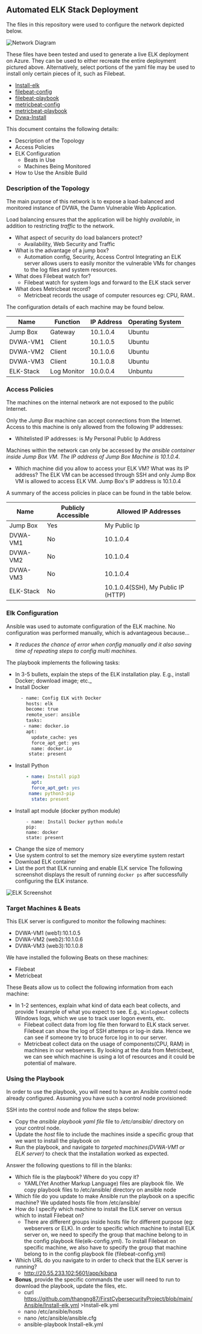 ## Automated ELK Stack Deployment

The files in this repository were used to configure the network depicted below.

![Network Diagram](/Images/Network%20Diagram.jpg) 

These files have been tested and used to generate a live ELK deployment on Azure. They can be used to either recreate the entire deployment pictured above. Alternatively, select portions of the yaml file may be used to install only certain pieces of it, such as Filebeat.

  - [Install-elk](/Ansible/Install-elk.yml)
  - [filebeat-config](/Ansible/filebeat-config.yml)
  - [filebeat-playbook](/Ansible/filebeat-playbook.yml)
  - [metricbeat-config](/Ansible/metricbeat-config.yml)
  - [metricbeat-playbook](/Ansible/metricbeat-playbook.yml)
  - [Dvwa-Install](/Ansible/pentest.yml)

This document contains the following details:
- Description of the Topology
- Access Policies
- ELK Configuration
  - Beats in Use
  - Machines Being Monitored
- How to Use the Ansible Build


### Description of the Topology

The main purpose of this network is to expose a load-balanced and monitored instance of DVWA, the Damn Vulnerable Web Application.

Load balancing ensures that the application will be highly _available_, in addition to restricting _traffic_ to the network.
- What aspect of security do load balancers protect? 
  - Availability, Web Security and Traffic
- What is the advantage of a jump box?
  - Automation config, Security, Access Control
Integrating an ELK server allows users to easily monitor the vulnerable VMs for changes to the log files and system resources.
- What does Filebeat watch for?
  - Filebeat watch for system logs and forward to the ELK stack server
- What does Metricbeat record?
  - Metricbeat records the usage of computer resources eg: CPU, RAM..

The configuration details of each machine may be found below.


| Name     | Function   | IP Address | Operating System |
|----------|----------  |------------|------------------|
| Jump Box | Gateway    | 10.1.0.4   | Ubuntu           |
| DVWA-VM1 | Client     | 10.1.0.5   | Ubuntu           |
| DVWA-VM2 | Client     | 10.1.0.6   | Ubuntu           |
| DVWA-VM3 | Client     | 10.1.0.8   | Ubuntu           |
| ELK-Stack|Log Monitor | 10.0.0.4   | Unbuntu          |


### Access Policies

The machines on the internal network are not exposed to the public Internet. 

Only the _Jump Box_ machine can accept connections from the Internet. Access to this machine is only allowed from the following IP addresses:
- Whitelisted IP addresses: is My Personal Public Ip Address

Machines within the network can only be accessed by _the ansible container inside Jump Box VM. The IP address of Jump Box Machine is 10.1.0.4_.
- Which machine did you allow to access your ELK VM? What was its IP address?
The ELK VM can be accessed through SSH and only Jump Box VM is allowed to access ELK VM. Jump Box's IP address is 10.1.0.4

A summary of the access policies in place can be found in the table below.

| Name     | Publicly Accessible | Allowed IP Addresses                           |
|----------|---------------------|------------------------------------------------|
| Jump Box | Yes                 | My Public Ip                                   |
| DVWA-VM1 | No                  |  10.1.0.4                                      |
| DVWA-VM2 | No                  |  10.1.0.4                                      |
| DVWA-VM3 | No                  |  10.1.0.4                                      |
| ELK-Stack| No                  |  10.1.0.4(SSH), My Public IP (HTTP)            |

### Elk Configuration

Ansible was used to automate configuration of the ELK machine. No configuration was performed manually, which is advantageous because...
- _It reduces the chance of error when config manually and it also saving time of repeating steps to config multi machines._

The playbook implements the following tasks:
-  In 3-5 bullets, explain the steps of the ELK installation play. E.g., install Docker; download image; etc._
  - Install Docker
    ```bash
      - name: Config ELK with Docker
        hosts: elk
        become: true
        remote_user: ansible
        tasks:
       - name: docker.io
        apt:
          update_cache: yes
          force_apt_get: yes
          name: docker.io
         state: present
    ```
  - Install Python
    ```yaml
        - name: Install pip3
          apt:
          force_apt_get: yes
         name: python3-pip
          state: present
    ```
  - Install apt module (docker python module)
    ```
        - name: Install Docker python module
        pip:
        name: docker
        state: present
    ```
  - Change the size of memory 
  - Use system control to set the memory size everytime system restart
  - Download ELK container
  - List the port that ELK running and enable ELK service
The following screenshot displays the result of running `docker ps` after successfully configuring the ELK instance.

![ELK Screenshot](/Images/ansible.JPG)

### Target Machines & Beats
This ELK server is configured to monitor the following machines:
- DVWA-VM1 (web1):10.1.0.5 
- DVWA-VM2 (web2):10.1.0.6
- DVWA-VM3 (web3):10.1.0.8

We have installed the following Beats on these machines:
- Filebeat
- Metricbeat

These Beats allow us to collect the following information from each machine:
- In 1-2 sentences, explain what kind of data each beat collects, and provide 1 example of what you expect to see. E.g., `Winlogbeat` collects Windows logs, which we use to track user logon events, etc.
  - Filebeat collect data from log file then forward to ELK stack server. Filebeat can show the log of SSH attemps or log-in data. Hence we can see if someone try to bruce force log in to our server.
  - Metricbeat collect data on the usage of components(CPU, RAM) in machines in our webservers. By looking at the data from Metricbeat, we can see which machine is using a lot of resources and it could be potential of malware.

### Using the Playbook
In order to use the playbook, you will need to have an Ansible control node already configured. Assuming you have such a control node provisioned: 

SSH into the control node and follow the steps below:
- Copy the _ansible playbook yaml file_ file to _/etc/ansible/_ directory on your control node.
- Update the _host_ file to include the machines inside a specific group that we want to install the playbook on
- Run the playbook, and navigate to _targeted machines(DVWA-VM1 or ELK server)_ to check that the installation worked as expected.

 Answer the following questions to fill in the blanks:
- Which file is the playbook? Where do you copy it?
  - YAML(Yet Another Markup Language) files are playbook file. We copy playbook files to /etc/ansible/ directory on ansible node 
- Which file do you update to make Ansible run the playbook on a specific machine? We updated hosts file from /etc/ansible/ 
- How do I specify which machine to install the ELK server on versus which to install Filebeat on?
  - There are different groups inside hosts file for different purpose (eg: webservers or ELK). In order to specific which machine to install ELK server on, we need to specify the group that machine belong to in the config playbook file(elk-config.yml). To install Filebeat on specific machine, we also have to specify the group that machine belong to in the config playbook file (filebeat-config.yml)
- Which URL do you navigate to in order to check that the ELK server is running?
  - http://20.55.233.102:5601/app/kibana
- **Bonus**, provide the specific commands the user will need to run to download the playbook, update the files, etc.
  - curl https://github.com/thangng87/FirstCybersecurityProject/blob/main/Ansible/Install-elk.yml >Install-elk.yml
  - nano /etc/ansible/hosts
  - nano /etc/ansible/ansible.cfg
  - ansible-playbook Install-elk.yml
